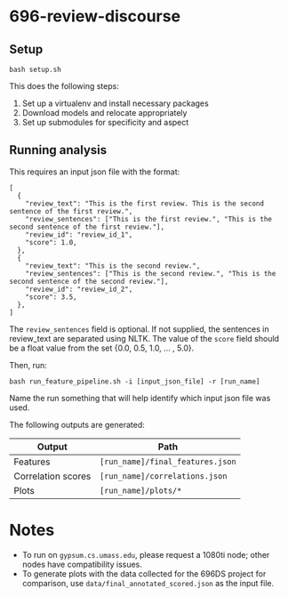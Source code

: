 # 696-review-discourse

## Setup

```
bash setup.sh
```

This does the following steps:
1. Set up a virtualenv and install necessary packages
2. Download models and relocate appropriately
3. Set up submodules for specificity and aspect

## Running analysis

This requires an input json file with the format:

```
[
  {
    "review_text": "This is the first review. This is the second sentence of the first review.",
    "review_sentences": ["This is the first review.", "This is the second sentence of the first review."],
    "review_id": "review_id_1",
    "score": 1.0,
  },
  {
    "review_text": "This is the second review.",
    "review_sentences": ["This is the second review.", "This is the second sentence of the second review."],
    "review_id": "review_id_2",
    "score": 3.5,
  },
]
```

The `review_sentences` field is optional. If not supplied, the sentences in review_text are separated using NLTK.
The value of the `score` field should be a float value from the set {0.0, 0.5, 1.0, ... , 5.0}.

Then, run:

```
bash run_feature_pipeline.sh -i [input_json_file] -r [run_name]
```

Name the run something that will help identify which input json file was used.

The following outputs are generated:

| Output             | Path |
|--------------------|------|
| Features           | `[run_name]/final_features.json`    |
| Correlation scores | `[run_name]/correlations.json`    |
| Plots              | `[run_name]/plots/*`    |


# Notes
* To run on `gypsum.cs.umass.edu`, please request a 1080ti node; other nodes have compatibility issues.
* To generate plots with the data collected for the 696DS project for comparison, use `data/final_annotated_scored.json` as the input file.

